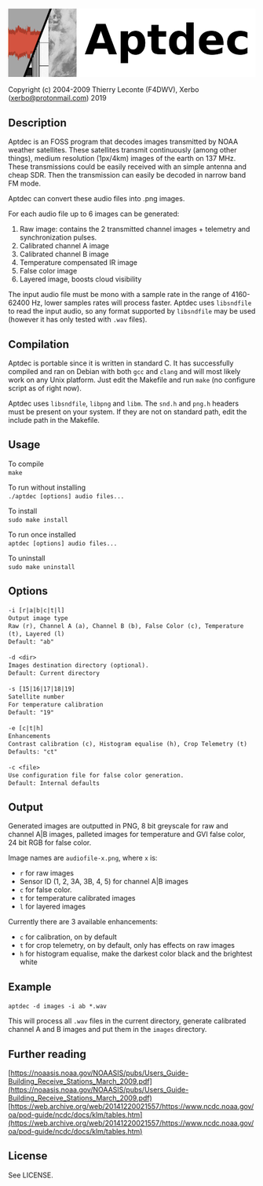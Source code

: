 ![Aptdec logo](textlogo.png)

Copyright (c) 2004-2009 Thierry Leconte (F4DWV), Xerbo (xerbo@protonmail.com) 2019

## Description

Aptdec is an FOSS program that decodes images transmitted by NOAA weather satellites. These satellites transmit continuously (among other things), medium resolution (1px/4km) images of the earth on 137 MHz.  
These transmissions could be easily received with an simple antenna and cheap SDR. Then the transmission can easily be decoded in narrow band FM mode.

Aptdec can convert these audio files into .png images.

For each audio file up to 6 images can be generated:

1. Raw image: contains the 2 transmitted channel images + telemetry and synchronization pulses.
2. Calibrated channel A image
3. Calibrated channel B image
4. Temperature compensated IR image
5. False color image
6. Layered image, boosts cloud visibility

The input audio file must be mono with a sample rate in the range of 4160-62400 Hz, lower samples rates will process faster.
Aptdec uses `libsndfile` to read the input audio, so any format supported by `libsndfile` may be used (however it has only tested with `.wav` files).

## Compilation

Aptdec is portable since it is written in standard C.
It has successfully compiled and ran on Debian with both `gcc` and `clang` and will most likely work on any Unix platform.
Just edit the Makefile and run `make` (no configure script as of right now). 

Aptdec uses `libsndfile`, `libpng` and `libm`.
The `snd.h` and `png.h` headers must be present on your system.
If they are not on standard path, edit the include path in the Makefile.

## Usage

To compile  
`make`

To run without installing  
`./aptdec [options] audio files...`

To install  
`sudo make install`

To run once installed  
`aptdec [options] audio files...`

To uninstall  
`sudo make uninstall`

## Options

```
-i [r|a|b|c|t|l]
Output image type
Raw (r), Channel A (a), Channel B (b), False Color (c), Temperature (t), Layered (l)
Default: "ab"

-d <dir>
Images destination directory (optional).
Default: Current directory

-s [15|16|17|18|19]
Satellite number
For temperature calibration
Default: "19"

-e [c|t|h]
Enhancements
Contrast calibration (c), Histogram equalise (h), Crop Telemetry (t)
Defaults: "ct"

-c <file>
Use configuration file for false color generation.
Default: Internal defaults
```

## Output

Generated images are outputted in PNG, 8 bit greyscale for raw and channel A|B images, palleted images for temperature and GVI false color, 24 bit RGB for false color.

Image names are `audiofile-x.png`, where `x` is:

 - `r` for raw images
 - Sensor ID (1, 2, 3A, 3B, 4, 5) for channel A|B images
 - `c` for false color.
 - `t` for temperature calibrated images
 - `l` for layered images

Currently there are 3 available enhancements:

 - `c` for calibration, on by default
 - `t` for crop telemetry, on by default, only has effects on raw images
 - `h` for histogram equalise, make the darkest color black and the brightest white

## Example

`aptdec -d images -i ab *.wav`

This will process all `.wav` files in the current directory, generate calibrated channel A and B images and put them in the `images` directory.

## Further reading

[https://noaasis.noaa.gov/NOAASIS/pubs/Users_Guide-Building_Receive_Stations_March_2009.pdf](https://noaasis.noaa.gov/NOAASIS/pubs/Users_Guide-Building_Receive_Stations_March_2009.pdf)  
[https://web.archive.org/web/20141220021557/https://www.ncdc.noaa.gov/oa/pod-guide/ncdc/docs/klm/tables.htm](https://web.archive.org/web/20141220021557/https://www.ncdc.noaa.gov/oa/pod-guide/ncdc/docs/klm/tables.htm)

## License

See LICENSE.